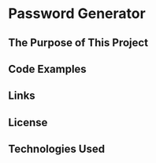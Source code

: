 # Password Generator

## The Purpose of This Project

## Code Examples

## Links

## License

## Technologies Used

